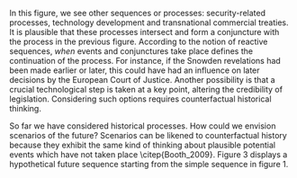 In this figure, we see other sequences or processes: security-related processes, technology development and transnational commercial treaties.
It is plausible that these processes intersect and form a conjuncture with the process in the previous figure.
According to the notion of reactive sequences, *when* events and conjunctures take place defines the continuation of the process.
For instance, if the Snowden revelations had been made earlier or later, this could have had an influence on later decisions by the European Court of Justice.
Another possibility is that a crucial technological step is taken at a key point, altering the credibility of legislation.
Considering such options requires counterfactual historical thinking.

So far we have considered historical processes.
How could we envision scenarios of the future?
Scenarios can be likened to counterfactual history because they exhibit the same kind of thinking about plausible potential events which have not taken place \citep{Booth_2009}.
Figure 3 displays a hypothetical future sequence starting from the simple sequence in figure 1.